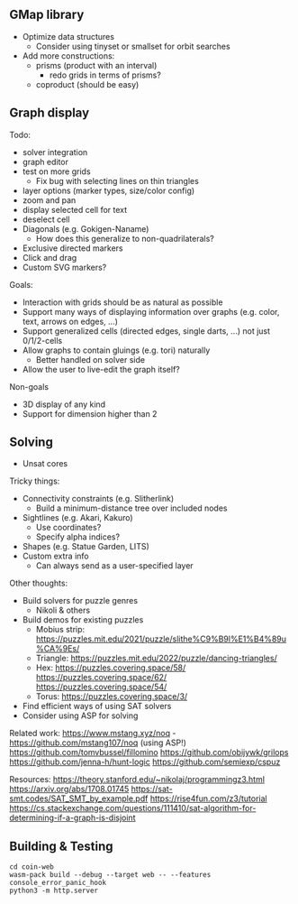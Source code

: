 ## GMap library

- Optimize data structures
  - Consider using tinyset or smallset for orbit searches
- Add more constructions:
  - prisms (product with an interval)
    - redo grids in terms of prisms?
  - coproduct (should be easy)

## Graph display

Todo:
- solver integration
- graph editor
- test on more grids
  - Fix bug with selecting lines on thin triangles
- layer options (marker types, size/color config)
- zoom and pan
- display selected cell for text
- deselect cell
- Diagonals (e.g. Gokigen-Naname)
  - How does this generalize to non-quadrilaterals?
- Exclusive directed markers
- Click and drag
- Custom SVG markers?


Goals:
- Interaction with grids should be as natural as possible
- Support many ways of displaying information over graphs (e.g. color, text, arrows on edges, ...)
- Support generalized cells (directed edges, single darts, ...) not just 0/1/2-cells
- Allow graphs to contain gluings (e.g. tori) naturally
  - Better handled on solver side
- Allow the user to live-edit the graph itself?

Non-goals
- 3D display of any kind
- Support for dimension higher than 2

## Solving

- Unsat cores

Tricky things:
- Connectivity constraints (e.g. Slitherlink)
  - Build a minimum-distance tree over included nodes
- Sightlines (e.g. Akari, Kakuro)
  - Use coordinates?
  - Specify alpha indices?
- Shapes (e.g. Statue Garden, LITS)
- Custom extra info
  - Can always send as a user-specified layer

Other thoughts:
- Build solvers for puzzle genres
  - Nikoli & others
- Build demos for existing puzzles
  - Mobius strip: https://puzzles.mit.edu/2021/puzzle/slithe%C9%B9l%E1%B4%89u%CA%9Es/
  - Triangle: https://puzzles.mit.edu/2022/puzzle/dancing-triangles/
  - Hex: https://puzzles.covering.space/58/ https://puzzles.covering.space/62/ https://puzzles.covering.space/54/
  - Torus: https://puzzles.covering.space/3/
- Find efficient ways of using SAT solvers
- Consider using ASP for solving

Related work:
https://www.mstang.xyz/noq - https://github.com/mstang107/noq (using ASP!)
https://github.com/tomvbussel/fillomino
https://github.com/obijywk/grilops
https://github.com/jenna-h/hunt-logic
https://github.com/semiexp/cspuz

Resources:
https://theory.stanford.edu/~nikolaj/programmingz3.html
https://arxiv.org/abs/1708.01745
https://sat-smt.codes/SAT_SMT_by_example.pdf
https://rise4fun.com/z3/tutorial
https://cs.stackexchange.com/questions/111410/sat-algorithm-for-determining-if-a-graph-is-disjoint

## Building & Testing

    cd coin-web
    wasm-pack build --debug --target web -- --features console_error_panic_hook
    python3 -m http.server

